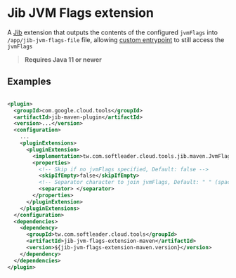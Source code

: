 # Jib JVM Flags extension

A [Jib](https://github.com/GoogleContainerTools/jib) extension that outputs the contents of the configured `jvmFlags` into `/app/jib-jvm-flags-file` file, allowing [custom entrypoint](https://github.com/GoogleContainerTools/jib/tree/master/jib-maven-plugin#custom-container-entrypoint) to still access the `jvmFlags`

> **Requires Java 11 or newer**

## Examples

```xml

<plugin>
  <groupId>com.google.cloud.tools</groupId>
  <artifactId>jib-maven-plugin</artifactId>
  <version>...</version>
  <configuration>
    ...
    <pluginExtensions>
      <pluginExtension>
        <implementation>tw.com.softleader.cloud.tools.jib.maven.JvmFlagsExtension</implementation>
        <properties>
          <!-- Skip if no jvmFlags specified, Default: false -->
          <skipIfEmpty>false</skipIfEmpty>
          <!-- Separator character to join jvmFlags, Default: " " (space) -->
          <separator> </separator>
        </properties>
      </pluginExtension>
    </pluginExtensions>
  </configuration>
  <dependencies>
    <dependency>
      <groupId>tw.com.softleader.cloud.tools</groupId>
      <artifactId>jib-jvm-flags-extension-maven</artifactId>
      <version>${jib-jvm-flags-extension-maven.version}</version>
    </dependency>
  </dependencies>
</plugin>
```
